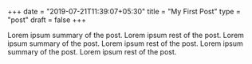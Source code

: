 +++
date = "2019-07-21T11:39:07+05:30"
title = "My First Post"
type = "post"
draft = false
+++

Lorem ipsum summary of the post.
Lorem ipsum rest of the post.
Lorem ipsum summary of the post.
Lorem ipsum rest of the post.
Lorem ipsum summary of the post.
Lorem ipsum rest of the post.